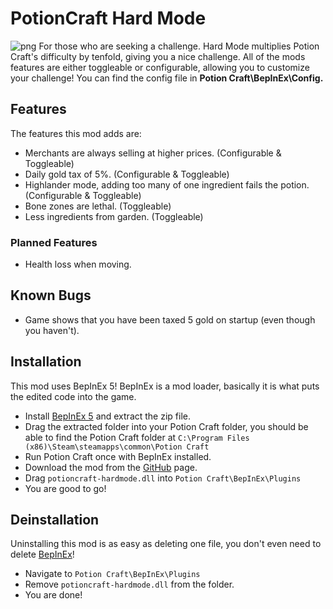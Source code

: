 # PotionCraft Hard Mode
![png](https://cdn.discordapp.com/attachments/895710238060216370/895752054323183646/Untitled_design_23.png)
For those who are seeking a challenge. Hard Mode multiplies Potion Craft's difficulty by tenfold, giving you a nice challenge. All of the mods features are either toggleable or configurable, allowing you to customize your challenge! You can find the config file in **Potion Craft\BepInEx\Config.**
## Features
The features this mod adds are:
- Merchants are always selling at higher prices. (Configurable & Toggleable)
- Daily gold tax of 5%. (Configurable & Toggleable)
- Highlander mode, adding too many of one ingredient fails the potion. (Configurable & Toggleable)
- Bone zones are lethal. (Toggleable)
- Less ingredients from garden. (Toggleable)
### Planned Features
- Health loss when moving. 
## Known Bugs
- Game shows that you have been taxed 5 gold on startup (even though you haven't).
## Installation
This mod uses BepInEx 5! BepInEx is a mod loader, basically it is what puts the edited code into the game.
- Install [BepInEx 5](https://github.com/BepInEx/BepInEx/releases) and extract the zip file.
- Drag the extracted folder into your Potion Craft folder, you should be able to find the Potion Craft folder at `C:\Program Files (x86)\Steam\steamapps\common\Potion Craft`
- Run Potion Craft once with BepInEx installed.
- Download the mod from the [GitHub](https://github.com/catgocri/HardMode/releases) page.
- Drag `potioncraft-hardmode.dll` into `Potion Craft\BepInEx\Plugins`
- You are good to go!
## Deinstallation
Uninstalling this mod is as easy as deleting one file, you don't even need to delete [BepInEx](https://github.com/BepInEx/BepInEx/releases)!
- Navigate to `Potion Craft\BepInEx\Plugins`
- Remove `potioncraft-hardmode.dll` from the folder.
- You are done!

